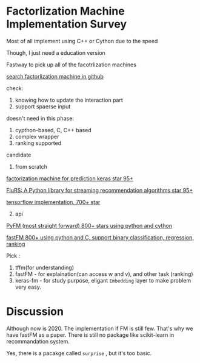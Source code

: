 # Factorlization Machine Implementation Survey

Most of all implement using C++ or Cython due to the speed

Though, I just need a education version

Fastway to pick up all of the facotrlization machines

[search factorlization machine in github](https://github.com/search?p=1&q=factorization+machines+python&type=Repositories)

check: 

1. knowing how to update the interaction part
2. support spaerse input

doesn't need in this phase:

1. cypthon-based, C, C++ based
2. complex wrapper
3. ranking supported

candidate

1. from scratch

[factorization machine for prediction keras star 95+](https://github.com/mzaradzki/factorization-machine-for-prediction/blob/master/keras.ipynb)

[FluRS: A Python library for streaming recommendation algorithms star 95+](https://github.com/takuti/flurs)

[tensorflow implementation, 700+ star](https://github.com/geffy/tffm)

2. api

[PyFM (most straight forward) 800+ stars using python and cython](https://github.com/coreylynch/pyFM)

[fastFM 800+ using python and C, support binary classification, regression, ranking](https://github.com/ibayer/fastFM)

Pick : 

1. tffm(for understanding)
2. fastFM - for explaination(can access w and v), and other task (ranking)
3. keras-fm - for study purpose, eligant `Embedding` layer to make problem very easy.

# Discussion

Although now is 2020. The implementation if FM is still few. That's why we have fastFM as a paper. There is still no package like scikit-learn in recommandation system.

Yes, there is a pacakge called `surprise` , but it's too basic.
